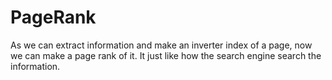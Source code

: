 # PageRank
As we can extract information and make an inverter index of a page, now we can make a page rank of it.
It just like how the search engine search the information.
